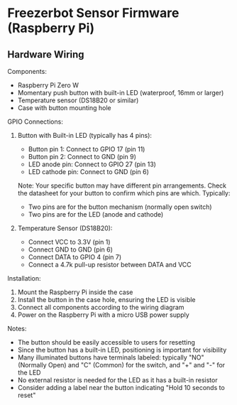 # Freezerbot Sensor Firmware (Raspberry Pi)

## Hardware Wiring

Components:
- Raspberry Pi Zero W
- Momentary push button with built-in LED (waterproof, 16mm or larger)
- Temperature sensor (DS18B20 or similar)
- Case with button mounting hole

GPIO Connections:
1. Button with Built-in LED (typically has 4 pins):
   - Button pin 1: Connect to GPIO 17 (pin 11)
   - Button pin 2: Connect to GND (pin 9)
   - LED anode pin: Connect to GPIO 27 (pin 13)
   - LED cathode pin: Connect to GND (pin 6)
   
   Note: Your specific button may have different pin arrangements. Check the
   datasheet for your button to confirm which pins are which. Typically:
   - Two pins are for the button mechanism (normally open switch)
   - Two pins are for the LED (anode and cathode)

2. Temperature Sensor (DS18B20):
   - Connect VCC to 3.3V (pin 1)
   - Connect GND to GND (pin 6)
   - Connect DATA to GPIO 4 (pin 7)
   - Connect a 4.7k pull-up resistor between DATA and VCC

Installation:
1. Mount the Raspberry Pi inside the case
2. Install the button in the case hole, ensuring the LED is visible
3. Connect all components according to the wiring diagram
4. Power on the Raspberry Pi with a micro USB power supply

Notes:
- The button should be easily accessible to users for resetting
- Since the button has a built-in LED, positioning is important for visibility
- Many illuminated buttons have terminals labeled: typically "NO" (Normally Open) 
  and "C" (Common) for the switch, and "+" and "-" for the LED
- No external resistor is needed for the LED as it has a built-in resistor
- Consider adding a label near the button indicating "Hold 10 seconds to reset"
